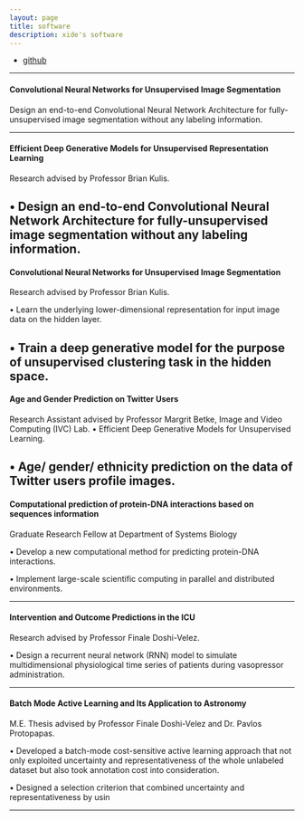 ```yaml
---
layout: page
title: software
description: xide's software
---
```


<div class="navbar">
    <div class="navbar-inner">
        <ul class="nav">
            <li><a href="https://github.com/xidexia">github</a></li>
        </ul>
    </div>
</div>

---


#### <a name="Segmentation"></a>Convolutional Neural Networks for Unsupervised Image Segmentation
Design an end-to-end Convolutional Neural Network Architecture for fully-unsupervised image segmentation without any labeling information.

---

#### <a name="Segmentation"></a>Efficient Deep Generative Models for Unsupervised Representation Learning
Research advised by Professor Brian Kulis.

• Design an end-to-end Convolutional Neural Network Architecture for fully-unsupervised image segmentation without any labeling information.
---


#### <a name="clustering"></a>Convolutional Neural Networks for Unsupervised Image Segmentation
Research advised by Professor Brian Kulis.

• Learn the underlying lower-dimensional representation for input image data on the hidden layer.

• Train a deep generative model for the purpose of unsupervised clustering task in the hidden space.
---


#### <a name="Twitter"></a>Age and Gender Prediction on Twitter Users
Research Assistant advised by Professor Margrit Betke, Image and Video Computing (IVC) Lab.
• Efficient Deep Generative Models for Unsupervised Learning.

• Age/ gender/ ethnicity prediction on the data of Twitter users profile images.
---


#### <a name="protein"></a>Computational prediction of protein-DNA interactions based on sequences information
Graduate Research Fellow at Department of Systems Biology

• Develop a new computational method for predicting protein-DNA interactions.

• Implement large-scale scientific computing in parallel and distributed environments.

---

#### <a name="ICU"></a>Intervention and Outcome Predictions in the ICU
Research advised by Professor Finale Doshi-Velez.

• Design a recurrent neural network (RNN) model to simulate multidimensional physiological time series of patients during vasopressor
administration.

---


#### <a name="Astronomy"></a>Batch Mode Active Learning and Its Application to Astronomy
M.E. Thesis advised by Professor Finale Doshi-Velez and Dr. Pavlos Protopapas.

• Developed a batch-mode cost-sensitive active learning approach that not only exploited uncertainty and representativeness of the whole
unlabeled dataset but also took annotation cost into consideration.

• Designed a selection criterion that combined uncertainty and representativeness by usin

---

